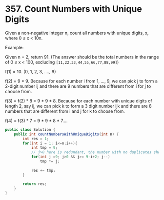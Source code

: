 # 357. Count Numbers with Unique Digits

Given a non-negative integer n, count all numbers with unique digits, x, where 0 ≤ x < 10n.

Example:

Given n = 2, return 91. (The answer should be the total numbers in the range of 0 ≤ x < 100, excluding `[11,22,33,44,55,66,77,88,99]`)

f(1) = 10. (0, 1, 2, 3, ...., 9)  

f(2) = 9 * 9. Because for each number i from 1, ..., 9, we can pick j to form a 2-digit number ij and there are 9 numbers that are different from i for j to choose from.  

f(3) = f(2) * 8 = 9 * 9 * 8. Because for each number with unique digits of length 2, say ij, we can pick k to form a 3 digit number ijk and there are 8 numbers that are different from i and j for k to choose from.  

f(4) = f(3) * 7 = 9 * 9 * 8 * 7....


```java
public class Solution {
    public int countNumbersWithUniqueDigits(int n) {
        int res = 1;
        for(int i = 1; i<=n;i++){
            int tmp = 9;
            // j>0 here is redundant, the number with no duplicates should < 10-bit, otherwise there must be a duplicates.
            for(int j =9; j>0 && j>= 9-i+2; j--)
                tmp *= j;
            
            res += tmp;
        }
        
        return res;
    }
}
```
